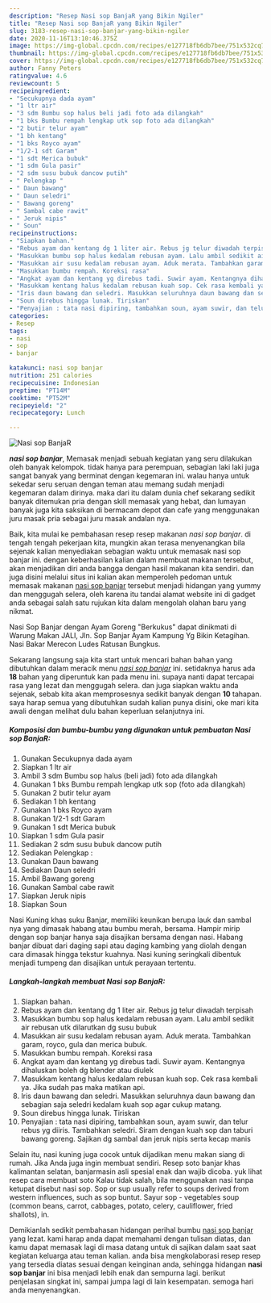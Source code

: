 ```yaml
---
description: "Resep Nasi sop BanjaR yang Bikin Ngiler"
title: "Resep Nasi sop BanjaR yang Bikin Ngiler"
slug: 3183-resep-nasi-sop-banjar-yang-bikin-ngiler
date: 2020-11-16T13:10:46.375Z
image: https://img-global.cpcdn.com/recipes/e127718fb6db7bee/751x532cq70/nasi-sop-banjar-foto-resep-utama.jpg
thumbnail: https://img-global.cpcdn.com/recipes/e127718fb6db7bee/751x532cq70/nasi-sop-banjar-foto-resep-utama.jpg
cover: https://img-global.cpcdn.com/recipes/e127718fb6db7bee/751x532cq70/nasi-sop-banjar-foto-resep-utama.jpg
author: Fanny Peters
ratingvalue: 4.6
reviewcount: 5
recipeingredient:
- "Secukupnya dada ayam"
- "1 ltr air"
- "3 sdm Bumbu sop halus beli jadi foto ada dilangkah"
- "1 bks Bumbu rempah lengkap utk sop foto ada dilangkah"
- "2 butir telur ayam"
- "1 bh kentang"
- "1 bks Royco ayam"
- "1/2-1 sdt Garam"
- "1 sdt Merica bubuk"
- "1 sdm Gula pasir"
- "2 sdm susu bubuk dancow putih"
- " Pelengkap "
- " Daun bawang"
- " Daun seledri"
- " Bawang goreng"
- " Sambal cabe rawit"
- " Jeruk nipis"
- " Soun"
recipeinstructions:
- "Siapkan bahan."
- "Rebus ayam dan kentang dg 1 liter air. Rebus jg telur diwadah terpisah"
- "Masukkan bumbu sop halus kedalam rebusan ayam. Lalu ambil sedikit air rebusan utk dilarutkan dg susu bubuk"
- "Masukkan air susu kedalam rebusan ayam. Aduk merata. Tambahkan garam, royco, gula dan merica bubuk."
- "Masukkan bumbu rempah. Koreksi rasa"
- "Angkat ayam dan kentang yg direbus tadi. Suwir ayam. Kentangnya dihaluskan boleh dg blender atau diulek"
- "Masukkam kentang halus kedalam rebusan kuah sop. Cek rasa kembali ya. Jika sudah pas maka matikan api."
- "Iris daun bawang dan seledri. Masukkan seluruhnya daun bawang dan sebagian saja seledri kedalam kuah sop agar cukup matang."
- "Soun direbus hingga lunak. Tiriskan"
- "Penyajian : tata nasi dipiring, tambahkan soun, ayam suwir, dan telur rebus yg diiris. Tambahkan seledri. Siram dengan kuah sop dan taburi bawang goreng. Sajikan dg sambal dan jeruk nipis serta kecap manis"
categories:
- Resep
tags:
- nasi
- sop
- banjar

katakunci: nasi sop banjar 
nutrition: 251 calories
recipecuisine: Indonesian
preptime: "PT14M"
cooktime: "PT52M"
recipeyield: "2"
recipecategory: Lunch

---
```



![Nasi sop BanjaR](https://img-global.cpcdn.com/recipes/e127718fb6db7bee/751x532cq70/nasi-sop-banjar-foto-resep-utama.jpg)

<b><i>nasi sop banjar</i></b>, Memasak menjadi sebuah kegiatan yang seru dilakukan oleh banyak kelompok. tidak hanya para perempuan, sebagian laki laki juga sangat banyak yang berminat dengan kegemaran ini. walau hanya untuk sekedar seru seruan dengan teman atau memang sudah menjadi kegemaran dalam dirinya. maka dari itu dalam dunia chef sekarang sedikit banyak ditemukan pria dengan skill memasak yang hebat, dan lumayan banyak juga kita saksikan di bermacam depot dan cafe yang menggunakan juru masak pria sebagai juru masak andalan nya.

Baik, kita mulai ke pembahasan resep resep makanan <i>nasi sop banjar</i>. di tengah tengah pekerjaan kita, mungkin akan terasa menyenangkan bila sejenak kalian menyediakan sebagian waktu untuk memasak nasi sop banjar ini. dengan keberhasilan kalian dalam membuat makanan tersebut, akan menjadikan diri anda bangga dengan hasil makanan kita sendiri. dan juga disini melalui situs ini kalian akan memperoleh pedoman untuk memasak makanan <u>nasi sop banjar</u> tersebut menjadi hidangan yang yummy dan menggugah selera, oleh karena itu tandai alamat website ini di gadget anda sebagai salah satu rujukan kita dalam mengolah olahan baru yang nikmat.

Nasi Sop Banjar dengan Ayam Goreng &#34;Berkukus&#34; dapat dinikmati di Warung Makan JALI, Jln. Sop Banjar Ayam Kampung Yg Bikin Ketagihan. Nasi Bakar Merecon Ludes Ratusan Bungkus.


Sekarang langsung saja kita start untuk mencari bahan bahan yang dibutuhkan dalam meracik menu <u><i>nasi sop banjar</i></u> ini. setidaknya harus ada <b>18</b> bahan yang diperuntuk kan pada menu ini. supaya nanti dapat tercapai rasa yang lezat dan menggugah selera. dan juga siapkan waktu anda sejenak, sebab kita akan memprosesnya sedikit banyak dengan <b>10</b> tahapan. saya harap semua yang dibutuhkan sudah kalian punya disini, oke mari kita awali dengan melihat dulu bahan keperluan selanjutnya ini.

<!--inarticleads1-->

##### Komposisi dan bumbu-bumbu yang digunakan untuk pembuatan Nasi sop BanjaR:

1. Gunakan Secukupnya dada ayam
1. Siapkan 1 ltr air
1. Ambil 3 sdm Bumbu sop halus (beli jadi) foto ada dilangkah
1. Gunakan 1 bks Bumbu rempah lengkap utk sop (foto ada dilangkah)
1. Gunakan 2 butir telur ayam
1. Sediakan 1 bh kentang
1. Gunakan 1 bks Royco ayam
1. Gunakan 1/2-1 sdt Garam
1. Gunakan 1 sdt Merica bubuk
1. Siapkan 1 sdm Gula pasir
1. Sediakan 2 sdm susu bubuk dancow putih
1. Sediakan  Pelengkap :
1. Gunakan  Daun bawang
1. Sediakan  Daun seledri
1. Ambil  Bawang goreng
1. Gunakan  Sambal cabe rawit
1. Siapkan  Jeruk nipis
1. Siapkan  Soun


Nasi Kuning khas suku Banjar, memiliki keunikan berupa lauk dan sambal nya yang dimasak habang­ atau bumbu merah, bersama. Hampir mirip dengan sop banjar hanya saja disajikan bersama dengan nasi. Habang banjar dibuat dari daging sapi atau daging kambing yang diolah dengan cara dimasak hingga tekstur kuahnya. Nasi kuning seringkali dibentuk menjadi tumpeng dan disajikan untuk perayaan tertentu. 

<!--inarticleads2-->

##### Langkah-langkah membuat Nasi sop BanjaR:

1. Siapkan bahan.
1. Rebus ayam dan kentang dg 1 liter air. Rebus jg telur diwadah terpisah
1. Masukkan bumbu sop halus kedalam rebusan ayam. Lalu ambil sedikit air rebusan utk dilarutkan dg susu bubuk
1. Masukkan air susu kedalam rebusan ayam. Aduk merata. Tambahkan garam, royco, gula dan merica bubuk.
1. Masukkan bumbu rempah. Koreksi rasa
1. Angkat ayam dan kentang yg direbus tadi. Suwir ayam. Kentangnya dihaluskan boleh dg blender atau diulek
1. Masukkam kentang halus kedalam rebusan kuah sop. Cek rasa kembali ya. Jika sudah pas maka matikan api.
1. Iris daun bawang dan seledri. Masukkan seluruhnya daun bawang dan sebagian saja seledri kedalam kuah sop agar cukup matang.
1. Soun direbus hingga lunak. Tiriskan
1. Penyajian : tata nasi dipiring, tambahkan soun, ayam suwir, dan telur rebus yg diiris. Tambahkan seledri. Siram dengan kuah sop dan taburi bawang goreng. Sajikan dg sambal dan jeruk nipis serta kecap manis


Selain itu, nasi kuning juga cocok untuk dijadikan menu makan siang di rumah. Jika Anda juga ingin membuat sendiri. Resep soto banjar khas kalimantan selatan, banjarmasin asli spesial enak dan wajib dicoba. yuk lihat resep cara membuat soto Kalau tidak salah, bila menggunakan nasi tanpa ketupat disebut nasi sop. Sop or sup usually refer to soups derived from western influences, such as sop buntut. Sayur sop - vegetables soup (common beans, carrot, cabbages, potato, celery, cauliflower, fried shallots), in. 

Demikianlah sedikit pembahasan hidangan perihal bumbu <u>nasi sop banjar</u> yang lezat. kami harap anda dapat memahami dengan tulisan diatas, dan kamu dapat memasak lagi di masa datang untuk di sajikan dalam saat saat kegiatan keluarga atau teman kalian. anda bisa mengkolaborasi resep resep yang tersedia diatas sesuai dengan keinginan anda, sehingga hidangan <b>nasi sop banjar</b> ini bisa menjadi lebih enak dan sempurna lagi. berikut penjelasan singkat ini, sampai jumpa lagi di lain kesempatan. semoga hari anda menyenangkan.
